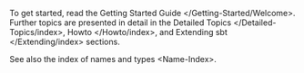 To get started, read the
Getting Started Guide \</Getting-Started/Welcome\>. Further topics are
presented in detail in the Detailed Topics \</Detailed-Topics/index\>,
Howto \</Howto/index\>, and Extending sbt \</Extending/index\> sections.

See also the index of names and types \<Name-Index\>.
